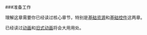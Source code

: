 ###准备工作

理解这章需要你已经读过核心章节，特别是[基础资源](https://github.com/jinyulei0710/The-Busy-Coder-s-Guide-to-Android-Development/tree/master/SomeWordsAboutResource)和[基础控件](https://github.com/jinyulei0710/The-Busy-Coder-s-Guide-to-Android-Development/tree/master/BasicWidgets)这两章。

已经读过[动画]()和[旧式动画]()将会大用用处。

